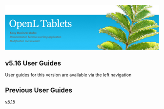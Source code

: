 <img src="img/OpenLHome.png" width="700">

## v5.16 User Guides
User guides for this version are available via the left navigation

## Previous User Guides
[v5.15](https://openldocs.readthedocs.io/en/v5.15/)
